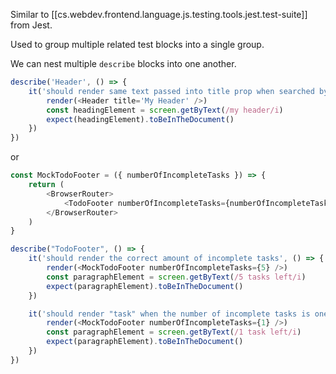 
Similar to [[cs.webdev.frontend.language.js.testing.tools.jest.test-suite]] from Jest.

Used to group multiple related test blocks into a single group.

We can nest multiple `describe` blocks into one another.

```js
describe('Header', () => {
    it('should render same text passed into title prop when searched by text', () => {
        render(<Header title='My Header' />)
        const headingElement = screen.getByText(/my header/i)
        expect(headingElement).toBeInTheDocument()
    })
})
```

or

```js
const MockTodoFooter = ({ numberOfIncompleteTasks }) => {
    return (
        <BrowserRouter>
            <TodoFooter numberOfIncompleteTasks={numberOfIncompleteTasks} />
        </BrowserRouter>
    )
}

describe("TodoFooter", () => {
    it('should render the correct amount of incomplete tasks', () => {
        render(<MockTodoFooter numberOfIncompleteTasks={5} />)
        const paragraphElement = screen.getByText(/5 tasks left/i)
        expect(paragraphElement).toBeInTheDocument()
    })

    it('should render "task" when the number of incomplete tasks is one', () => {
        render(<MockTodoFooter numberOfIncompleteTasks={1} />)
        const paragraphElement = screen.getByText(/1 task left/i)
        expect(paragraphElement).toBeInTheDocument()
    })
})
```
